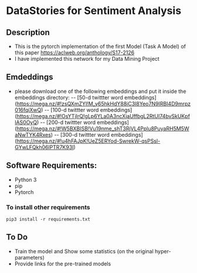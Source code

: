 # DataStories for Sentiment Analysis

## Description
- This is the pytorch implementation of the first Model (Task A Model) of this paper https://aclweb.org/anthology/S17-2126
- I have implemented this network for my Data Mining Project

## Emdeddings
- please download one of the following embeddings and put it inside the embeddings directory:
-- [50-d twittter word embeddings] (https://mega.nz/#!zsQXmZYI!M_y65hkHdY88iC3I8Yeo7N9IRBI4D9mrpz016fqiXwQ)
-- [100-d twittter word embeddings] (https://mega.nz/#!OsYTjIrQ!gLp6YLa0A3ncXjaUffbgL2RtUI74bvSkUKpflAS0OyQ)
-- [200-d twittter word embeddings] (https://mega.nz/#!W5BXBISB!Vu19nme_shT3RjVL4Pplu8PuyaRH5M5WaNwTYK4Rxes)
-- [300-d twittter word embeddings] (https://mega.nz/#!u4hFAJpK!UeZ5ERYod-SwrekW-qsPSsl-GYwLFQkh06lPTR7K93I)

## Software Requirements:
- Python 3
- pip
- Pytorch

### To install other requirements
```
pip3 install -r requirements.txt
```

## To Do
- Train the model and Show some statistics (on the original hyper-parameters)
- Provide links for the pre-trained models